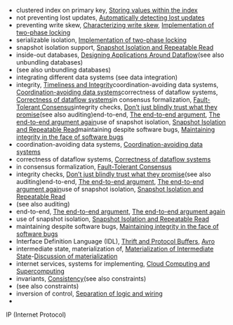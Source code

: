 * clustered index on primary key, [Storing values within the index](ch03.html#idm140605778109856)
* not preventing lost updates, [Automatically detecting lost updates](ch07.html#idm140605761984576)
* preventing write skew, [Characterizing write skew](ch07.html#idm140605761889408), [Implementation of two-phase locking](ch07.html#idm140605761495312)
* serializable isolation, [Implementation of two-phase locking](ch07.html#idm140605761493984)
* snapshot isolation support, [Snapshot Isolation and Repeatable Read](ch07.html#idm140605774468368)
* inside-out databases, [Designing Applications Around Dataflow](ch12.html#idm140605755706848)(see also unbundling databases)
* (see also unbundling databases)
* integrating different data systems (see data integration)
* integrity, [Timeliness and Integrity](ch12.html#idm140605755069024)coordination-avoiding data systems, [Coordination-avoiding data systems](ch12.html#idm140605754998992)correctness of dataflow systems, [Correctness of dataflow systems](ch12.html#idm140605755057664)in consensus formalization, [Fault-Tolerant Consensus](ch09.html#idm140605759002320)integrity checks, [Don’t just blindly trust what they promise](ch12.html#idm140605754940224)(see also auditing)end-to-end, [The end-to-end argument](ch12.html#idm140605755212832), [The end-to-end argument again](ch12.html#idm140605754893360)use of snapshot isolation, [Snapshot Isolation and Repeatable Read](ch07.html#idm140605774477360)maintaining despite software bugs, [Maintaining integrity in the face of software bugs](ch12.html#idm140605754960368)
* coordination-avoiding data systems, [Coordination-avoiding data systems](ch12.html#idm140605754998992)
* correctness of dataflow systems, [Correctness of dataflow systems](ch12.html#idm140605755057664)
* in consensus formalization, [Fault-Tolerant Consensus](ch09.html#idm140605759002320)
* integrity checks, [Don’t just blindly trust what they promise](ch12.html#idm140605754940224)(see also auditing)end-to-end, [The end-to-end argument](ch12.html#idm140605755212832), [The end-to-end argument again](ch12.html#idm140605754893360)use of snapshot isolation, [Snapshot Isolation and Repeatable Read](ch07.html#idm140605774477360)
* (see also auditing)
* end-to-end, [The end-to-end argument](ch12.html#idm140605755212832), [The end-to-end argument again](ch12.html#idm140605754893360)
* use of snapshot isolation, [Snapshot Isolation and Repeatable Read](ch07.html#idm140605774477360)
* maintaining despite software bugs, [Maintaining integrity in the face of software bugs](ch12.html#idm140605754960368)
* Interface Definition Language (IDL), [Thrift and Protocol Buffers](ch04.html#idm140605777343952), [Avro](ch04.html#idm140605777194224)
* intermediate state, materialization of, [Materialization of Intermediate State](ch10.html#ix_intermed)-[Discussion of materialization](ch10.html#idm140605757589488)
* internet services, systems for implementing, [Cloud Computing and Supercomputing](ch08.html#idm140605761157296)
* invariants, [Consistency](ch07.html#idm140605774832224)(see also constraints)
* (see also constraints)
* inversion of control, [Separation of logic and wiring](ch10.html#idm140605758296224)
* 
IP (Internet Protocol)